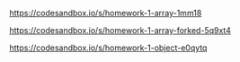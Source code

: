 https://codesandbox.io/s/homework-1-array-1mm18

https://codesandbox.io/s/homework-1-array-forked-5q9xt4

https://codesandbox.io/s/homework-1-object-e0qytq